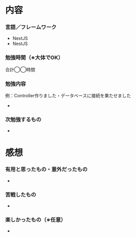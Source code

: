 # 内容

### 言語／フレームワーク
- NextJS
- NestJS

### 勉強時間（※大体でOK）

合計◯◯時間

### 勉強内容

例：Controller作りました・データベースに接続を果たせました

- 

### 次勉強するもの
- 


# 感想
### 有用と思ったもの・意外だったもの
- 


### 苦戦したもの
- 

### 楽しかったもの（※任意）
- 

